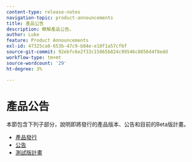 ```yaml
---
content-type: release-notes
navigation-topic: product-announcements
title: 產品公告
description: 瞭解產品公告。
author: Luke
feature: Product Announcements
exl-id: 47325ca8-653b-47c9-b84e-e10f1a57cf6f
source-git-commit: 92ebfc6e2f33c15865b824c99546c8856d4f8edd
workflow-type: tm+mt
source-wordcount: '29'
ht-degree: 3%

---
```


# 產品公告

本節包含下列子部分，說明即將發行的產品版本、公告和目前的Beta版計畫。

* [產品發行](../product-announcements/product-releases/product-releases.md)
* [公告](../product-announcements/announcements/announcements.md)
* [測試版計畫](../product-announcements/betas/betas.md)
